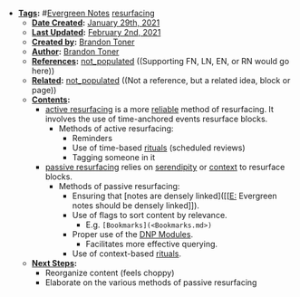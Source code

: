 - **[Tags](<Tags.md>):** #[Evergreen Notes](<Evergreen Notes.md>) [resurfacing](<resurfacing.md>)
    - **[Date Created](<Date Created.md>):** [January 29th, 2021](<January 29th, 2021.md>)
    - **[Last Updated](<Last Updated.md>):** [February 2nd, 2021](<February 2nd, 2021.md>) 
    - **[Created by](<Created by.md>):** [Brandon Toner](<Brandon Toner.md>)
    - **[Author](<Author.md>):** [Brandon Toner](<Brandon Toner.md>)
    - **[References](<References.md>):** [not_populated](<not_populated.md>) ((Supporting FN, LN, EN, or RN would go here))
    - **[Related](<Related.md>):** [not_populated](<not_populated.md>) ((Not a reference, but a related idea, block or page))
    - **[Contents](<Contents.md>):** 
        - [active resurfacing](<active resurfacing.md>) is a more [reliable](<reliable.md>) method of resurfacing. It involves the use of time-anchored events resurface blocks.
            - Methods of active resurfacing:
                - Reminders
                - Use of time-based [rituals](<rituals.md>) (scheduled reviews)
                - Tagging someone in it
        - [passive resurfacing](<passive resurfacing.md>) relies on [serendipity](<serendipity.md>) or [context](<context.md>) to resurface blocks.
            - Methods of passive resurfacing:
                - Ensuring that [notes are densely linked]([[[E:](<[[E:.md>) Evergreen notes should be densely linked]]).
                - Use of flags to sort content by relevance.
                    - E.g. `[Bookmarks](<Bookmarks.md>)`
                - Proper use of the [DNP Modules](<DNP Modules.md>).
                    - Facilitates more effective querying.
                - Use of context-based [rituals](<rituals.md>).
    - **[Next Steps](<Next Steps.md>):**
        - Reorganize content (feels choppy)
        - Elaborate on the various methods of passive resurfacing
